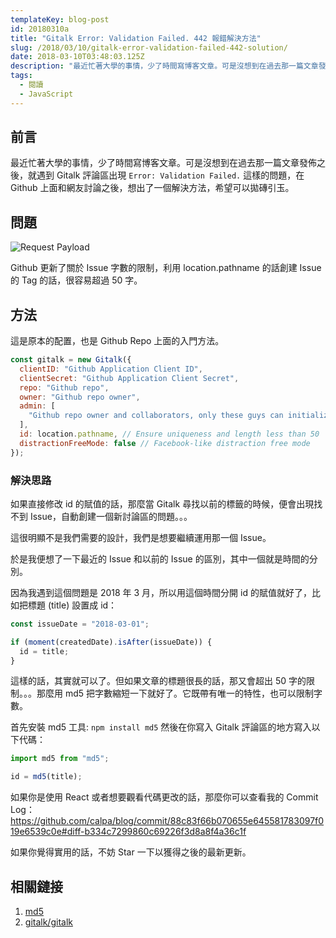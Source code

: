 ```yaml
---
templateKey: blog-post
id: 20180310a
title: "Gitalk Error: Validation Failed. 442 報錯解決方法"
slug: /2018/03/10/gitalk-error-validation-failed-442-solution/
date: 2018-03-10T03:48:03.125Z
description: "最近忙著大學的事情，少了時間寫博客文章。可是沒想到在過去那一篇文章發佈之後，就遇到 Gitalk 評論區出現 Error: Validation Failed. 這樣的問題，在 Github 上面和網友討論之後，想出了一個解決方法，希望可以拋磚引玉。"
tags:
  - 閱讀
  - JavaScript
---
```


## 前言

最近忙著大學的事情，少了時間寫博客文章。可是沒想到在過去那一篇文章發佈之後，就遇到 Gitalk 評論區出現 `Error: Validation Failed.` 這樣的問題，在 Github 上面和網友討論之後，想出了一個解決方法，希望可以拋磚引玉。

## 問題

![Request Payload](https://i.imgur.com/G3fhUVV.jpg)

Github 更新了關於 Issue 字數的限制，利用 location.pathname 的話創建 Issue 的 Tag 的話，很容易超過 50 字。

## 方法

這是原本的配置，也是 Github Repo 上面的入門方法。

```js
const gitalk = new Gitalk({
  clientID: "Github Application Client ID",
  clientSecret: "Github Application Client Secret",
  repo: "Github repo",
  owner: "Github repo owner",
  admin: [
    "Github repo owner and collaborators, only these guys can initialize github issues"
  ],
  id: location.pathname, // Ensure uniqueness and length less than 50
  distractionFreeMode: false // Facebook-like distraction free mode
});
```

### 解決思路

如果直接修改 id 的賦值的話，那麼當 Gitalk 尋找以前的標籤的時候，便會出現找不到 Issue，自動創建一個新討論區的問題。。。

這很明顯不是我們需要的設計，我們是想要繼續運用那一個 Issue。

於是我便想了一下最近的 Issue 和以前的 Issue 的區別，其中一個就是時間的分別。

因為我遇到這個問題是 2018 年 3 月，所以用這個時間分開 id 的賦值就好了，比如把標題 (title) 設置成 id：

```js
const issueDate = "2018-03-01";

if (moment(createdDate).isAfter(issueDate)) {
  id = title;
}
```

這樣的話，其實就可以了。但如果文章的標題很長的話，那又會超出 50 字的限制。。。那麼用 md5 把字數縮短一下就好了。它既帶有唯一的特性，也可以限制字數。

首先安裝 md5 工具: `npm install md5`
然後在你寫入 Gitalk 評論區的地方寫入以下代碼：

```js
import md5 from "md5";

id = md5(title);
```

如果你是使用 React 或者想要觀看代碼更改的話，那麼你可以查看我的 Commit Log： https://github.com/calpa/blog/commit/88c83f66b070655e645581783097f019e6539c0e#diff-b334c7299860c69226f3d8a8f4a36c1f

如果你覺得實用的話，不妨 Star 一下以獲得之後的最新更新。

## 相關鏈接

1. [md5](https://www.npmjs.com/package/md5)
2. [gitalk/gitalk](https://github.com/gitalk/gitalk)

